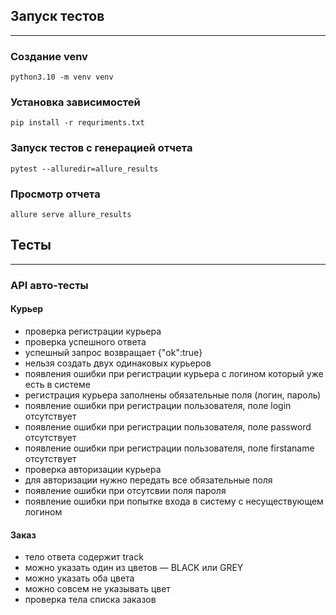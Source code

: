 ## Запуск тестов
___
### Создание venv
`python3.10 -m venv venv`
### Установка зависимостей
`pip install -r requriments.txt`
### Запуск тестов с генерацией отчета
`pytest --alluredir=allure_results`
### Просмотр отчета
`allure serve allure_results`

## Тесты
___
### API авто-тесты
#### Курьер
- проверка регистрации курьера
- проверка успешного ответа
- успешный запрос возвращает {"ok":true}
- нельзя создать двух одинаковых курьеров
- появления ошибки при регистрации курьера с логином который уже есть в системе
- регистрация курьера заполнены обязательные поля (логин, пароль)
- появление ошибки при регистрации пользователя, поле login отсутствует
- появление ошибки при регистрации пользователя, поле password отсутствует
- появление ошибки при регистрации пользователя, поле firstaname отсутствует
- проверка авторизации курьера
- для авторизации нужно передать все обязательные поля
- появление ошибки при отсутсвии поля пароля
- появление ошибки при попытке входа в систему с несуществующем логином
#### Заказ
- тело ответа содержит track
- можно указать один из цветов — BLACK или GREY
- можно указать оба цвета
- можно совсем не указывать цвет
- проверка тела списка заказов